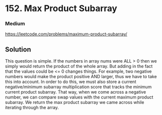 # 152. Max Product Subarray

### Medium

https://leetcode.com/problems/maximum-product-subarray/

## Solution

This question is simple. If the numbers in array nums were ALL > 0 then we simply would return the product of the whole array. But adding in the fact that the values could be <= 0 changes things. For example, two negative numbers would make the product positive AND larger, thus we have to take this into account. In order to do this, we must also store a current negative/minimum subarray multiplication score that tracks the minimum current product subarray. That way, when we come across a negative number, we can compare swap values with the current maximum product subarray. We return the max product subarray we came across while iterating through the array.